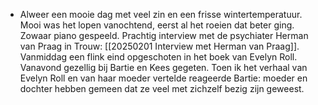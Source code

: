 - Alweer een mooie dag met veel zin en een frisse wintertemperatuur. Mooi was het lopen vanochtend, eerst al het roeien dat beter ging. Zowaar piano gespeeld. Prachtig interview met de psychiater Herman van Praag in Trouw: [[20250201 Interview met Herman van Praag]]. Vanmiddag een flink eind opgeschoten in het boek van Evelyn Roll. Vanavond gezellig bij Bartie en Kees gegeten. Toen ik het verhaal van Evelyn Roll en van haar moeder vertelde reageerde Bartie: moeder en dochter hebben gemeen dat ze veel met zichzelf bezig zijn geweest.